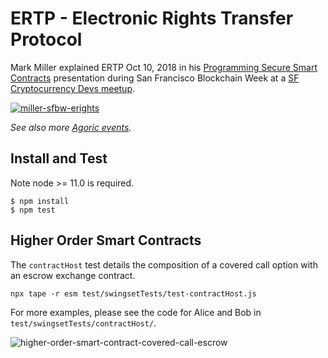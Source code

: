 # ERTP - Electronic Rights Transfer Protocol

Mark Miller explained ERTP Oct 10, 2018 in his [Programming Secure Smart Contracts][watch] presentation
during San Francisco Blockchain Week at a
[SF Cryptocurrency Devs meetup](https://www.meetup.com/SF-Cryptocurrency-Devs/events/253457222/).

[![miller-sfbw-erights](https://user-images.githubusercontent.com/150986/59150095-b8a65200-89e3-11e9-9b5d-43a9be8a3c90.png)][watch]

_See also more [Agoric events](https://agoric.com/events/)._

## Install and Test

Note node >= 11.0 is required.

```
$ npm install
$ npm test
```

## Higher Order Smart Contracts

The `contractHost` test details the composition of a covered call option
with an escrow exchange contract.

```
npx tape -r esm test/swingsetTests/test-contractHost.js
```

For more examples, please see the code for Alice and Bob in `test/swingsetTests/contractHost/`. 

![higher-order-smart-contract-covered-call-escrow](https://user-images.githubusercontent.com/150986/59150181-f3f55080-89e4-11e9-8046-fcb9c10831b1.png)

[watch]: https://www.youtube.com/watch?v=YXUqfgdDbr8
